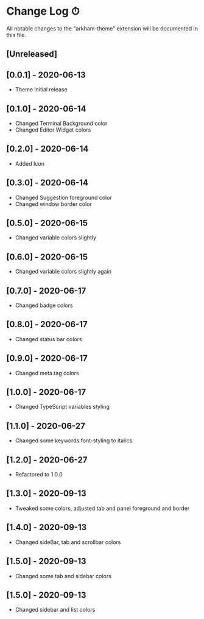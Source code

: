 # Change Log ⏱

All notable changes to the "arkham-theme" extension will be documented in this file.

## [Unreleased]

## [0.0.1] - 2020-06-13
- Theme initial release
## [0.1.0] - 2020-06-14
- Changed Terminal Background color
- Changed Editor Widget colors
## [0.2.0] - 2020-06-14
- Added Icon
## [0.3.0] - 2020-06-14
- Changed Suggestion foreground color
- Changed window border color
## [0.5.0] - 2020-06-15
- Changed variable colors slightly
## [0.6.0] - 2020-06-15
- Changed variable colors slightly again
## [0.7.0] - 2020-06-17
- Changed badge colors
## [0.8.0] - 2020-06-17
- Changed status bar colors
## [0.9.0] - 2020-06-17
- Changed meta.tag colors
## [1.0.0] - 2020-06-17
- Changed TypeScript variables styling
## [1.1.0] - 2020-06-27
- Changed some keywords font-styling to italics
## [1.2.0] - 2020-06-27
- Refactored to 1.0.0
## [1.3.0] - 2020-09-13
- Tweaked some colors, adjusted tab and panel foreground and border
## [1.4.0] - 2020-09-13
- Changed sideBar, tab and scrollbar colors
## [1.5.0] - 2020-09-13
- Changed some tab and sidebar colors
## [1.5.0] - 2020-09-13
- Changed sidebar and list colors


